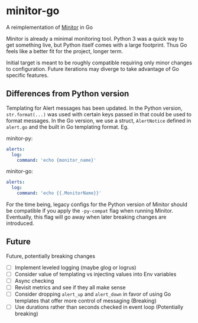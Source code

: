 # minitor-go

A reimplementation of [Minitor](https://git.iamthefij.com/iamthefij/minitor) in Go

Minitor is already a minimal monitoring tool. Python 3 was a quick way to get something live, but Python itself comes with a large footprint. Thus Go feels like a better fit for the project, longer term.

Initial target is meant to be roughly compatible requiring only minor changes to configuration. Future iterations may diverge to take advantage of Go specific features.

## Differences from Python version

Templating for Alert messages has been updated. In the Python version, `str.format(...)` was used with certain keys passed in that could be used to format messages. In the Go version, we use a struct, `AlertNotice` defined in `alert.go` and the built in Go templating format. Eg.

minitor-py:
```yaml
alerts:
  log:
    command: 'echo {monitor_name}'
```

minitor-go:
```yaml
alerts:
  log:
    command: 'echo {{.MonitorName}}'
```

For the time being, legacy configs for the Python version of Minitor should be compatible if you apply the `-py-compat` flag when running Minitor. Eventually, this flag will go away when later breaking changes are introduced.

## Future

Future, potentially breaking changes

  - [ ] Implement leveled logging (maybe glog or logrus)
  - [ ] Consider value of templating vs injecting values into Env variables
  - [ ] Async checking
  - [ ] Revisit metrics and see if they all make sense
  - [ ] Consider dropping `alert_up` and `alert_down` in favor of using Go templates that offer more control of messaging (Breaking)
  - [ ] Use durations rather than seconds checked in event loop (Potentially breaking)
